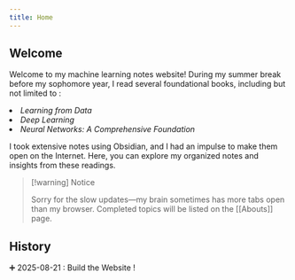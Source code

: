 ```yaml
---
title: Home
---
```

## Welcome

Welcome to my machine learning notes website! During my summer break before my sophomore year, I read several foundational books, including but not limited to :

<li><em>Learning from Data</em></li>
  <li><em>Deep Learning</em></li>
  <li><em>Neural Networks: A Comprehensive Foundation</em></li>

I took extensive notes using Obsidian, and I had an impulse to make them open on the Internet. Here, you can explore my organized notes and insights from these readings.

> [!warning] Notice
>
> Sorry for the slow updates—my brain sometimes has more tabs open than my browser. Completed topics will be listed on the [[Abouts]] page.

## History

 ➕ 2025-08-21 : Build the Website !

